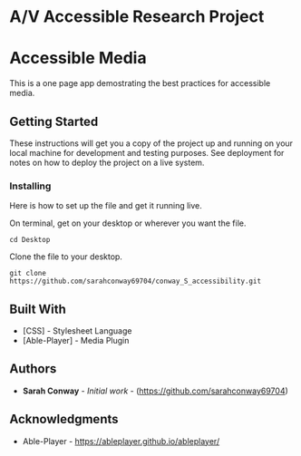 # A/V Accessible Research Project

# Accessible Media

This is a one page app demostrating the best practices for accessible media. 

## Getting Started

These instructions will get you a copy of the project up and running on your local machine for development and testing purposes. See deployment for notes on how to deploy the project on a live system.


### Installing
Here is how to set up the file and get it running live. 

On terminal, get on your desktop or wherever you want the file.

```
cd Desktop
```

Clone the file to your desktop. 

```
git clone https://github.com/sarahconway69704/conway_S_accessibility.git
```


## Built With

* [CSS] - Stylesheet Language
* [Able-Player] - Media Plugin


## Authors

* **Sarah Conway** - *Initial work* - (https://github.com/sarahconway69704)


## Acknowledgments

* Able-Player - https://ableplayer.github.io/ableplayer/




